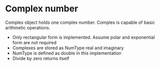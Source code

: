 # Complex number
Complex object holds one complex number. Complex is capable of basic arithmetic operations.
* Only rectangular form is implemented. Assume polar and exponential form are not required
* Complexes are stored as NumType real and imaginary
* NumType is defined as double in this implementation
* Divide by zero returns itself
